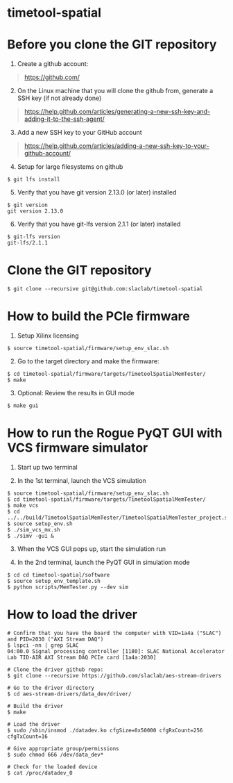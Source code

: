 # timetool-spatial

<!--- ######################################################## -->

# Before you clone the GIT repository

1) Create a github account:
> https://github.com/

2) On the Linux machine that you will clone the github from, generate a SSH key (if not already done)
> https://help.github.com/articles/generating-a-new-ssh-key-and-adding-it-to-the-ssh-agent/

3) Add a new SSH key to your GitHub account
> https://help.github.com/articles/adding-a-new-ssh-key-to-your-github-account/

4) Setup for large filesystems on github

```
$ git lfs install
```

5) Verify that you have git version 2.13.0 (or later) installed 

```
$ git version
git version 2.13.0
```

6) Verify that you have git-lfs version 2.1.1 (or later) installed 

```
$ git-lfs version
git-lfs/2.1.1
```

# Clone the GIT repository

```
$ git clone --recursive git@github.com:slaclab/timetool-spatial
```

<!--- ######################################################## -->

# How to build the PCIe firmware

1) Setup Xilinx licensing
```
$ source timetool-spatial/firmware/setup_env_slac.sh
```

2) Go to the target directory and make the firmware:
```
$ cd timetool-spatial/firmware/targets/TimetoolSpatialMemTester/
$ make
```

3) Optional: Review the results in GUI mode
```
$ make gui
```

<!--- ######################################################## -->

# How to run the Rogue PyQT GUI with VCS firmware simulator

1) Start up two terminal

2) In the 1st terminal, launch the VCS simulation
```
$ source timetool-spatial/firmware/setup_env_slac.sh
$ cd timetool-spatial/firmware/targets/TimetoolSpatialMemTester/
$ make vcs
$ cd ../../build/TimetoolSpatialMemTester/TimetoolSpatialMemTester_project.sim/sim_1/behav/
$ source setup_env.sh
$ ./sim_vcs_mx.sh
$ ./simv -gui &
```

3) When the VCS GUI pops up, start the simulation run

4) In the 2nd terminal, launch the PyQT GUI in simulation mode
```
$ cd cd timetool-spatial/software
$ source setup_env_template.sh
$ python scripts/MemTester.py --dev sim
```

<!--- ######################################################## -->

# How to load the driver

```
# Confirm that you have the board the computer with VID=1a4a ("SLAC") and PID=2030 ("AXI Stream DAQ")
$ lspci -nn | grep SLAC
04:00.0 Signal processing controller [1180]: SLAC National Accelerator Lab TID-AIR AXI Stream DAQ PCIe card [1a4a:2030]

# Clone the driver github repo:
$ git clone --recursive https://github.com/slaclab/aes-stream-drivers

# Go to the driver directory
$ cd aes-stream-drivers/data_dev/driver/

# Build the driver
$ make

# Load the driver
$ sudo /sbin/insmod ./datadev.ko cfgSize=0x50000 cfgRxCount=256 cfgTxCount=16

# Give appropriate group/permissions
$ sudo chmod 666 /dev/data_dev*

# Check for the loaded device
$ cat /proc/datadev_0

```

<!--- ######################################################## -->
